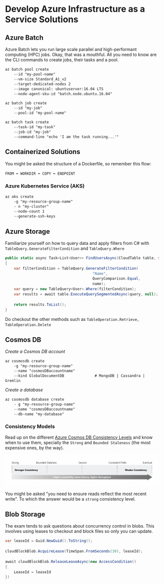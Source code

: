 
# Develop Azure Infrastructure as a Service Solutions

## Azure Batch

Azure Batch lets you run large scale parallel and high-performant computing (HPC) jobs. Okay, that was a mouthful. All you need to know are the CLI commands to create jobs, their tasks and a pool.

``` 
az batch pool create 
    --id "my-pool-name" 
    --vm-size Standard_A1_v2 
    --target-dedicated-nodes 2
    --image canonical: ubuntuserver:16.04 LTS
    --node-agent-sku-id "batch.node.ubuntu.16.04"
```

``` 
az batch job create 
    --id "my-job"                          
    --pool-id "my-pool-name"
```

``` 
az batch task create 
    --task-id "my-task"
    --job-id "my-job"
    --command-line "echo 'I am the task running...'"
```

## Containerized Solutions

You might be asked the structure of a Dockerfile, so remember this flow: 

` FROM ➡️ WORKDIR ➡️ COPY ➡️ ENDPOINT `

### Azure Kubernetes Service (AKS)

```
az aks create 
    -g "my-resource-group-name"
    - n "my-cluster"
    --node-count 1
    --generate-ssh-keys
```

## Azure Storage

Familiarize yourself on how to query data and apply filters from C# with `TableQuery.GenerateFilterCondition` and `TableQuery.Where`

``` c#
public static async Task<List<User>> FindUsersAsync(CloudTable table, string name)
{
    var filterCondition = TableQuery.GenerateFilterCondition(
                                        "Name", 
                                        QueryComparison.Equal, 
                                        name);
    var query = new TableQuery<User>.Where(filterCondition);
    var results = await table.ExecuteQuerySegmentedAsync(query, null);    
    
    return results.ToList();
}
```
Do checkout the other methods such as `TableOperation.Retrieve, TableOperation.Delete`

## Cosmos DB

*Create a Cosmos DB account*
```
az cosmosdb create
    -g "my-resource-group-name"
    --name "cosmosDBaccountname"
    --kind GlobalDocumentDB              # MongoDB | Cassandra | Gremlin

```
*Create a database*
```
az cosmosdb database create
    - g "my-resource-group-name"
    --name "cosmosDBaccountname"
    --db-name "my-database"
```

### Consistency Models

Read up on the different
[Azure Cosmos DB Consistency Levels](https://docs.microsoft.com/en-us/azure/cosmos-db/consistency-levels) and know when to use them, specially the `Strong` and `Bounded Staleness` (the most expensive ones, by the way). 

![Azure Cosmos DB Consistency Levels](./five-consistency-levels.png)

You might be asked "you need to ensure reads reflect the most recent write". To which the answer would be a `strong` consistency level.

## Blob Storage

The exam tends to ask questions about concurrency control in blobs. This involves using leases to checkout and block files so only you can update.

```c#
var leaseId = Guid.NewGuid().ToString();

cloudBlockBlob.AcquireLease(TimeSpan.FromSeconds(30), leaseId);

await cloudBlockBlob.ReleaseLeaseAsync(new AccessCondition()
{
    LeaseId = leaseId
})
```